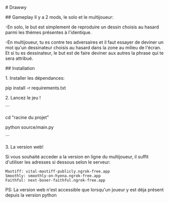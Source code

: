 ﻿\# Drawwy

\## Gameplay
Il y a 2 mods, le solo et le multijoueur:

-En solo, le but est simplement de reproduire un dessin choisis au hasard parmi les thèmes présentes à l'identique.

-En multijoueur, tu es contre tes adversaires et il faut essayer de deviner un mot qu'un dessinateur choisis au hasard dans la zone au milieu de l'écran. Et si tu es dessinateur, le but est de faire deviner aux autres la phrase qui te sera attribué.

\## Installation

1\. Installer les dépendances:

pip install -r requirements.txt

2\. Lancez le jeu !

\```

cd "racine du projet"

python source/main.py

\```

3\. La version web!

Si vous souhaité acceder a la version en ligne du multijoueur, il suffit d'utiliser les adresses si dessous selon le serveur:

    Mastiff: vital-mastiff-publicly.ngrok-free.app
    Smoothly: smoothly-on-hyena.ngrok-free.app
    Faithful: next-boxer-faithful.ngrok-free.app

PS: La version web n'est accessible que lorsqu'un joueur y est déja présent depuis la version python
